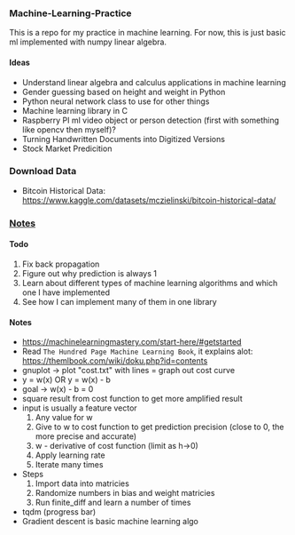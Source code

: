 ### Machine-Learning-Practice
This is a repo for my practice in machine learning. For now, this is just basic ml
implemented with numpy linear algebra.

#### Ideas
- Understand linear algebra and calculus applications in machine learning
- Gender guessing based on height and weight in Python
- Python neural network class to use for other things
- Machine learning library in C
- Raspberry PI ml video object or person detection (first with something like opencv then myself)?
- Turning Handwritten Documents into Digitized Versions
- Stock Market Predicition

### Download Data
- Bitcoin Historical Data: https://www.kaggle.com/datasets/mczielinski/bitcoin-historical-data/

### [Notes](notes.md)

#### Todo
1. Fix back propagation
2. Figure out why prediction is always 1
3. Learn about different types of machine learning algorithms and which one I have implemented
4. See how I can implement many of them in one library

#### Notes
- https://machinelearningmastery.com/start-here/#getstarted
- Read `The Hundred Page Machine Learning Book`, it explains alot: https://themlbook.com/wiki/doku.php?id=contents
- gnuplot -> plot "cost.txt" with lines = graph out cost curve
- y = w(x) OR y = w(x) - b
- goal -> w(x) - b = 0
- square result from cost function to get more amplified result
- input is usually a feature vector
	1. Any value for w
	2. Give to w to cost function to get prediction precision (close to 0, the more precise and accurate)
	3. w - derivative of cost function (limit as h->0)
	4. Apply learning rate
	5. Iterate many times
- Steps
	1. Import data into matricies
	2. Randomize numbers in bias and weight matricies
	3. Run finite_diff and learn a number of times
- tqdm (progress bar)
- Gradient descent is basic machine learning algo
